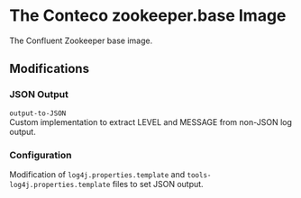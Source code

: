 # The Conteco zookeeper.base Image

The Confluent Zookeeper base image.

## Modifications

### JSON Output

`output-to-JSON`  
Custom implementation to extract LEVEL and MESSAGE from non-JSON log output.

### Configuration

Modification of `log4j.properties.template` and `tools-log4j.properties.template` files to set JSON output.

